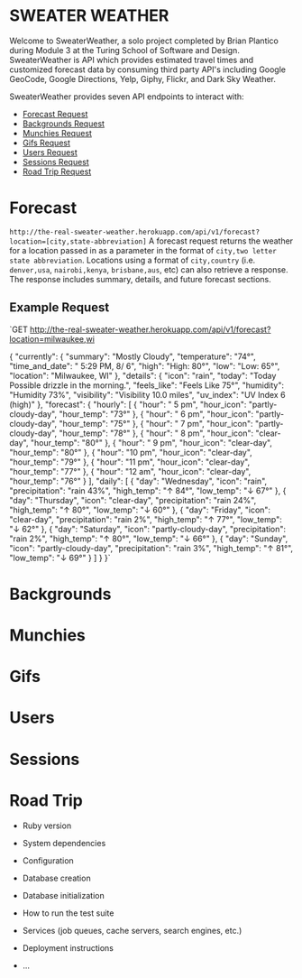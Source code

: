 # SWEATER WEATHER

Welcome to SweaterWeather, a solo project completed by Brian Plantico during Module 3 at the Turing School of Software and Design. SweaterWeather is API which provides estimated travel times and customized forecast data by consuming third party API's including Google GeoCode, Google Directions, Yelp, Giphy, Flickr, and Dark Sky Weather.

SweaterWeather provides seven API endpoints to interact with:
+ [Forecast Request](#forecast)
+ [Backgrounds Request](#backgrounds)
+ [Munchies Request](#munchies)
+ [Gifs Request](#gifs)
+ [Users Request](#users)
+ [Sessions Request](#sessions)
+ [Road Trip Request](#road_trip)

# <a name="forecast"></a>Forecast
`http://the-real-sweater-weather.herokuapp.com/api/v1/forecast?location=[city,state-abbreviation]`
A forecast request returns the weather for a location passed in as a parameter in the format of `city,two letter state abbreviation`. Locations using a format of `city,country` (i.e. `denver,usa`, `nairobi,kenya`, `brisbane,aus`, etc) can also retrieve a response. The response includes summary, details, and future forecast sections.

## Example Request

`GET http://the-real-sweater-weather.herokuapp.com/api/v1/forecast?location=milwaukee,wi

{
    "currently": {
        "summary": "Mostly Cloudy",
        "temperature": "74°",
        "time_and_date": " 5:29 PM,  8/ 6",
        "high": "High: 80°",
        "low": "Low: 65°",
        "location": "Milwaukee, WI"
    },
    "details": {
        "icon": "rain",
        "today": "Today Possible drizzle in the morning.",
        "feels_like": "Feels Like 75°",
        "humidity": "Humidity 73%",
        "visibility": "Visibility 10.0 miles",
        "uv_index": "UV Index 6 (high)"
    },
    "forecast": {
        "hourly": [
            {
                "hour": " 5 pm",
                "hour_icon": "partly-cloudy-day",
                "hour_temp": "73°"
            },
            {
                "hour": " 6 pm",
                "hour_icon": "partly-cloudy-day",
                "hour_temp": "75°"
            },
            {
                "hour": " 7 pm",
                "hour_icon": "partly-cloudy-day",
                "hour_temp": "78°"
            },
            {
                "hour": " 8 pm",
                "hour_icon": "clear-day",
                "hour_temp": "80°"
            },
            {
                "hour": " 9 pm",
                "hour_icon": "clear-day",
                "hour_temp": "80°"
            },
            {
                "hour": "10 pm",
                "hour_icon": "clear-day",
                "hour_temp": "79°"
            },
            {
                "hour": "11 pm",
                "hour_icon": "clear-day",
                "hour_temp": "77°"
            },
            {
                "hour": "12 am",
                "hour_icon": "clear-day",
                "hour_temp": "76°"
            }
        ],
        "daily": [
            {
                "day": "Wednesday",
                "icon": "rain",
                "precipitation": "rain 43%",
                "high_temp": "↑ 84°",
                "low_temp": "↓ 67°"
            },
            {
                "day": "Thursday",
                "icon": "clear-day",
                "precipitation": "rain 24%",
                "high_temp": "↑ 80°",
                "low_temp": "↓ 60°"
            },
            {
                "day": "Friday",
                "icon": "clear-day",
                "precipitation": "rain 2%",
                "high_temp": "↑ 77°",
                "low_temp": "↓ 62°"
            },
            {
                "day": "Saturday",
                "icon": "partly-cloudy-day",
                "precipitation": "rain 2%",
                "high_temp": "↑ 80°",
                "low_temp": "↓ 66°"
            },
            {
                "day": "Sunday",
                "icon": "partly-cloudy-day",
                "precipitation": "rain 3%",
                "high_temp": "↑ 81°",
                "low_temp": "↓ 69°"
            }
        ]
    }
}`

# <a name="backgrounds"></a>Backgrounds

# <a name="munchies"></a>Munchies

# <a name="gifs"></a>Gifs

# <a name="users"></a>Users

# <a name="sessions"></a>Sessions

# <a name="road_trip"></a>Road Trip



* Ruby version

* System dependencies

* Configuration

* Database creation

* Database initialization

* How to run the test suite

* Services (job queues, cache servers, search engines, etc.)

* Deployment instructions

* ...
